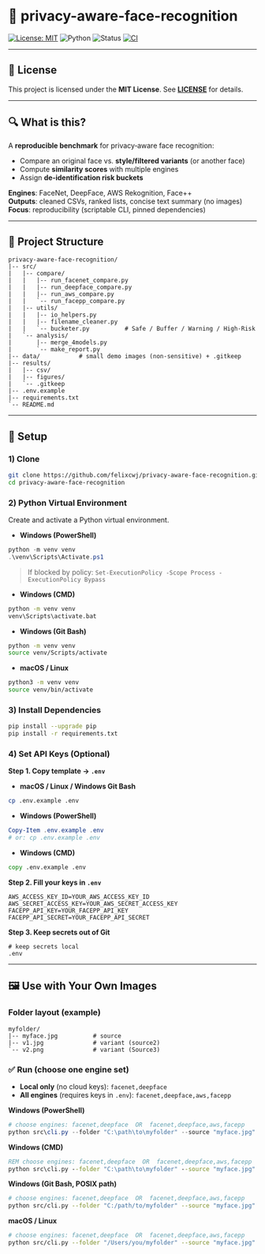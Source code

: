 # 🧪 privacy-aware-face-recognition

[![License: MIT](https://img.shields.io/badge/License-MIT-green.svg)](LICENSE)
![Python](https://img.shields.io/badge/Python-3.9%2B-blue.svg)
![Status](https://img.shields.io/badge/Status-Active-brightgreen.svg)
[![CI](https://github.com/felixcwj/privacy-aware-face-recognition/actions/workflows/ci.yml/badge.svg)](https://github.com/felixcwj/privacy-aware-face-recognition/actions/workflows/ci.yml)

---

## 📄 License
This project is licensed under the **MIT License**. See **[LICENSE](LICENSE)** for details.

---

## 🔍 What is this?
A **reproducible benchmark** for privacy‑aware face recognition:
- Compare an original face vs. **style/filtered variants** (or another face)
- Compute **similarity scores** with multiple engines
- Assign **de‑identification risk buckets**

**Engines**: FaceNet, DeepFace, AWS Rekognition, Face++  
**Outputs**: cleaned CSVs, ranked lists, concise text summary (no images)  
**Focus**: reproducibility (scriptable CLI, pinned dependencies)

---

## 🧱 Project Structure
```text
privacy-aware-face-recognition/
|-- src/
|   |-- compare/
|   |   |-- run_facenet_compare.py
|   |   |-- run_deepface_compare.py
|   |   |-- run_aws_compare.py
|   |   `-- run_facepp_compare.py
|   |-- utils/
|   |   |-- io_helpers.py
|   |   |-- filename_cleaner.py
|   |   `-- bucketer.py          # Safe / Buffer / Warning / High-Risk
|   `-- analysis/
|       |-- merge_4models.py
|       `-- make_report.py
|-- data/           # small demo images (non-sensitive) + .gitkeep
|-- results/
|   |-- csv/
|   |-- figures/
|   `-- .gitkeep
|-- .env.example
|-- requirements.txt
`-- README.md
```

---

## 🔧 Setup

### 1) Clone
```bash
git clone https://github.com/felixcwj/privacy-aware-face-recognition.git
cd privacy-aware-face-recognition
```

### 2) Python Virtual Environment
Create and activate a Python virtual environment.

- **Windows (PowerShell)**
```powershell
python -m venv venv
.\venv\Scripts\Activate.ps1
```
> If blocked by policy: `Set-ExecutionPolicy -Scope Process -ExecutionPolicy Bypass`

- **Windows (CMD)**
```bat
python -m venv venv
venv\Scripts\activate.bat
```

- **Windows (Git Bash)**
```bash
python -m venv venv
source venv/Scripts/activate
```

- **macOS / Linux**
```bash
python3 -m venv venv
source venv/bin/activate
```

### 3) Install Dependencies
```bash
pip install --upgrade pip
pip install -r requirements.txt
```

### 4) Set API Keys (Optional)

**Step 1. Copy template → `.env`**
- **macOS / Linux / Windows Git Bash**
```bash
cp .env.example .env
```
- **Windows (PowerShell)**
```powershell
Copy-Item .env.example .env
# or: cp .env.example .env
```
- **Windows (CMD)**
```bat
copy .env.example .env
```

**Step 2. Fill your keys in `.env`**
```dotenv
AWS_ACCESS_KEY_ID=YOUR_AWS_ACCESS_KEY_ID
AWS_SECRET_ACCESS_KEY=YOUR_AWS_SECRET_ACCESS_KEY
FACEPP_API_KEY=YOUR_FACEPP_API_KEY
FACEPP_API_SECRET=YOUR_FACEPP_API_SECRET
```

**Step 3. Keep secrets out of Git**
```gitignore
# keep secrets local
.env
```

---

## 🖼️ Use with Your Own Images

### Folder layout (example)
```text
myfolder/
|-- myface.jpg          # source
|-- v1.jpg              # variant (source2)
`-- v2.png              # variant (Source3)
```

### ✅ Run (choose one engine set)

- **Local only** (no cloud keys): `facenet,deepface`  
- **All engines** (requires keys in `.env`): `facenet,deepface,aws,facepp`

**Windows (PowerShell)**
```powershell
# choose engines: facenet,deepface  OR  facenet,deepface,aws,facepp
python src\cli.py --folder "C:\path\to\myfolder" --source "myface.jpg" --engines facenet,deepface
```

**Windows (CMD)**
```bat
REM choose engines: facenet,deepface  OR  facenet,deepface,aws,facepp
python src\cli.py --folder "C:\path\to\myfolder" --source "myface.jpg" --engines facenet,deepface
```

**Windows (Git Bash, POSIX path)**
```bash
# choose engines: facenet,deepface  OR  facenet,deepface,aws,facepp
python src/cli.py --folder "C:/path/to/myfolder" --source "myface.jpg" --engines facenet,deepface
```

**macOS / Linux**
```bash
# choose engines: facenet,deepface  OR  facenet,deepface,aws,facepp
python src/cli.py --folder "/Users/you/myfolder" --source "myface.jpg" --engines facenet,deepface
```
